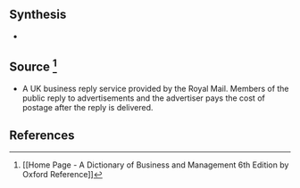 ## Synthesis
- 
## Source [^1]
- A UK business reply service provided by the Royal Mail. Members of the public reply to advertisements and the advertiser pays the cost of postage after the reply is delivered.
## References

[^1]: [[Home Page - A Dictionary of Business and Management 6th Edition by Oxford Reference]]